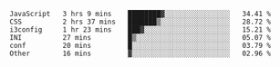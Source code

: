 
<!--START_SECTION:waka-->

```text
JavaScript   3 hrs 9 mins    ████████▓░░░░░░░░░░░░░░░░   34.41 %
CSS          2 hrs 37 mins   ███████▒░░░░░░░░░░░░░░░░░   28.72 %
i3config     1 hr 23 mins    ███▓░░░░░░░░░░░░░░░░░░░░░   15.21 %
INI          27 mins         █▒░░░░░░░░░░░░░░░░░░░░░░░   05.07 %
conf         20 mins         █░░░░░░░░░░░░░░░░░░░░░░░░   03.79 %
Other        16 mins         ▓░░░░░░░░░░░░░░░░░░░░░░░░   02.96 %
```

<!--END_SECTION:waka-->

<!--unk0e-ctrlmd-blitzh-->
